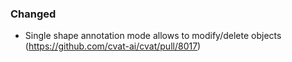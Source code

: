 ### Changed

- Single shape annotation mode allows to modify/delete objects
  (<https://github.com/cvat-ai/cvat/pull/8017>)
